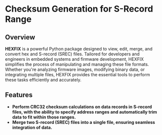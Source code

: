 # Checksum Generation for S-Record Range

## Overview

**HEXFIX** is a powerful Python package designed to view, edit, merge, and convert hex and S-record (SREC) files. Tailored for developers and engineers in embedded systems and firmware development, HEXFIX simplifies the process of manipulating and managing these file formats. Whether you're analyzing firmware images, modifying binary data, or integrating multiple files, HEXFIX provides the essential tools to perform these tasks efficiently and accurately.

## Features

- **Perform CRC32 checksum calculations on data records in S-record files, with the ability to specify address ranges and automatically trim data to fit within those ranges.**
- **Merge two S-record (SREC) files into a single file, ensuring seamless integration of data.**


